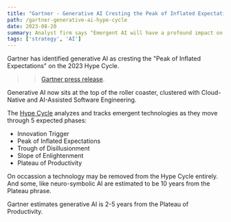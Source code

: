```yaml
---
title: "Gartner - Generative AI Cresting the Peak of Inflated Expectations"
path: /gartner-generative-ai-hype-cycle
date: 2023-08-20
summary: Analyst firm says "Emergent AI will have a profound impact on business and society"
tags: ['strategy', 'AI']
---
```


Gartner has identified <strog>generative AI</strong> as cresting the "Peak of Inflated Expectations" on the 2023 Hype Cycle. 

>> <a href="https://www.gartner.com/en/newsroom/press-releases/2023-08-16-gartner-places-generative-ai-on-the-peak-of-inflated-expectations-on-the-2023-hype-cycle-for-emerging-technologies" target="blank">Gartner press release</a>.

Generative AI now sits at the top of the roller coaster, clustered with Cloud-Native and AI-Assisted Software Engineering.

The <a href="https://www.gartner.com/en/research/methodologies/gartner-hype-cycle" target="blank">Hype Cycle</a> analyzes and tracks emergent technologies as they move through 5 expected phases: 
* Innovation Trigger
* Peak of Inflated Expectations
* Trough of Disillusionment
* Slope of Enlightenment
* Plateau of Productivity

On occassion a technology may be removed from the Hype Cycle entirely. And some, like neuro-symbolic AI are estimated to be 10 years from the Plateau phrase. 

Gartner estimates generative AI is 2-5 years from the Plateau of Productivity.

